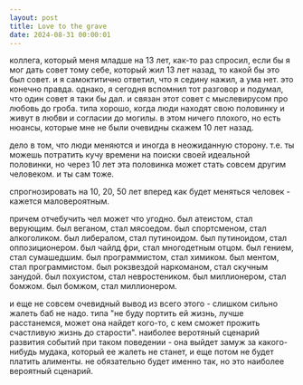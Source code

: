 ```yaml
---
layout: post
title: Love to the grave
date: 2024-08-31 00:00:01
---
```


коллега, который меня младше на 13 лет, как-то раз спросил, если бы я мог дать
совет тому себе, который жил 13 лет назад, то какой бы это был совет. и я
самоктитично ответил, что я седину нажил, а ума нет.  это конечно правда.
однако, я сегодня вспомнил тот разговор и подумал, что один совет я таки бы дал.
и связан этот совет с мыслевирусом про любовь до гроба. типа хорошо, когда люди
находят свою половинку и живут в любви и согласии до могилы.  в этом ничего
плохого, но есть нюансы, которые мне не были очевидны скажем 10 лет назад.

дело в том, что люди меняются и иногда в неожиданную сторону. т.е. ты можешь
потратить кучу времени на поиски своей идеальной половинки, но через 10 лет эта
половинка может стать совсем другим человеком. и ты сам тоже.

спрогнозировать на 10, 20, 50 лет вперед как будет меняться человек - кажется
маловероятным.

причем отчебучить чел может что угодно. был атеистом, стал верующим. был
веганом, стал мясоедом. был спортсменом, стал алкоголиком. был либералом, стал
путиноидом. был путиноидом, стал оппозиционером. был чайлд фри, стал многодетным
отцом. был гением, стал сумашедшим. был программистом, стал химиком. был ментом,
стал программистом.  был рокзвездой наркоманом, стал скучным занудой. был
похуистом, стал невростеником. был миллионером, стал бомжом.  был бомжом, стал
миллионером.

и еще не совсем очевидный вывод из всего этого - слишком сильно жалеть баб не
надо. типа "не буду портить ей жизнь, лучше расстанемся, может она найдет
кого-то, с кем сможет прожить счастливую жизнь до старости". наиболее веротяный
сценарий развития событий при таком поведении - она выйдет замуж за
какого-нибудь мудака, который ее жалеть не станет, и еще потом не будет платить
алименты. не обязательно будет именно так, но это наиболее вероятный сценарий.